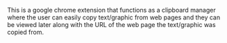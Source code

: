 This is a google chrome extension that functions as a clipboard manager where the user can easily copy text/graphic from web pages and they can be viewed later along with the URL of the web page the text/graphic was copied from.
